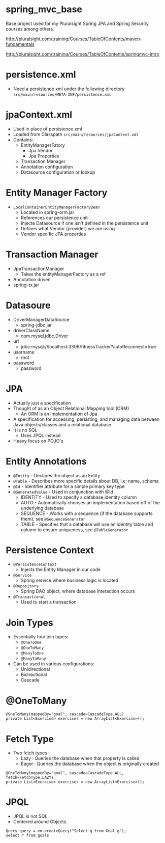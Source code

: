 spring_mvc_base
===============

Base project used for my Pluralsight Spring JPA and Spring Security courses among others.

http://pluralsight.com/training/Courses/TableOfContents/maven-fundamentals

http://pluralsight.com/training/Courses/TableOfContents/springmvc-intro


persistence.xml
===============
- Need a persistence xml under the following directory
`src/main/resources/META-INF/persistence.xml`

jpaContext.xml
==============
- Used in place of persistence.xml
- Loaded from Classpath
	`src/main/resources/jpaContext.xml`
- Contains:
	-  EntityManagerFatory
		- Jpa Vendor
		- Jpa Properties
	- Transaction Manager
	- Annotation configuration
	- Datasource configuration or lookup
	
Entity Manager Factory
======================
- `LocalContainerEntityManagerFactoryBean` 
	- Located in spring-orm.jar
	- References our persistence unit
	- Injecte Datasource if one isn't defined in the persistence unit
	- Defines what Vendor (provider) we are using
	- Vendor specific JPA properties
	
Transaction Manager
===================
- JpaTransactionManager
	- Takes the entityManagerFactory as a ref
- Annotation driven
- spring-tx.jar

Datasoure
=========
- DriverManagerDataSource
	- spring-jdbc.jar
- driverClassName
	- com.mysql.jdbc.Driver
- url
	- jdbc:mysql://localhost:3306/fitnessTracker?autoReconnect=true
- username
	- root
- password
	- password
	
JPA
===
- Actually just a specification 
- Thought of as an Object Relational Mapping tool (ORM)
	- An ORM is an implementation of Jpa
- A specification for accessing, persisting, and managing data between Java objects/classes and a relational database
- It is no SQL
	- Uses JPQL instead
- Heavy focus on POJO's

Entity Annotations
==================
- `@Entity` - Declares the object as an Entity
- `@Table` - Describes more specific details about DB, i.e: name, schema
- `@Id` - Identifier attribute for a simple primary key type
- `@GeneratedValue` - Used in conjunction with @Id
	- IDENTITY - Used to specify a database identity column
	- AUTO - Automatically chooses an implementation based off of the underlying database
	- SEQUENCE - Works with a sequence (if the database supports them), see
		`@SequenceGenerator`
	- TABLE - Specifies that a database will use an identity table and column to ensure uniqueness, see `@TableGenerator`
	
Persistence Context
===================
- `@PersistenceContext`
	- Injects the Entity Manager in our code
- `@Service`
	- Spring service where business logic is located
- `@Repository`
	- Spring DAO object, where database interaction occurs
- `@Transactional`
	- Used to start a transaction
	
Join Types
==========
- Essentially four join types:
	- `@OneToOne`
	- `@OneToMany`
	- `@ManyToOne`
	- `@ManyToMany`
- Can be used in various configurations:
	- Unidirectional
	- Bidirectional
	- Cascade 
	
@OneToMany
==========
```
@OneToMany(mappedBy="goal", cascade=CascadeType.ALL)
private List<Exercise> exercises = new ArrayList<Exercise>();
```

Fetch Type
==========
- Two fetch types :
	- Lazy : Queries the database when that property is called
	- Eager : Queries the database when the object is originally created

```
@OneToMany(mappedBy="goal", cascade=CascadeType.ALL, fetch=FetchType.LAZY)
private List<Exercise> exercises = new ArrayList<Exercise>();
```

JPQL
====
- JPQL is not SQL
- Centered around Objects
```
Query query = em.createQuery("Select g from Goal g");
select * from goals
```